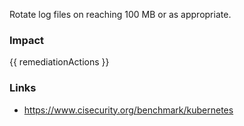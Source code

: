 
Rotate log files on reaching 100 MB or as appropriate.

### Impact
<!-- Add Impact here -->

<!-- DO NOT CHANGE -->
{{ remediationActions }}

### Links
- https://www.cisecurity.org/benchmark/kubernetes


